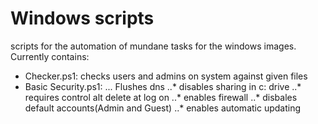 # Windows scripts

scripts for the automation of mundane tasks for the windows images.
Currently contains:
* Checker.ps1: checks users and admins on system against given files
* Basic Security.ps1: 
... Flushes dns
..* disables sharing in c: drive
..* requires control alt delete at log on
..* enables firewall
..* disbales default accounts(Admin and Guest) 
..* enables automatic updating
